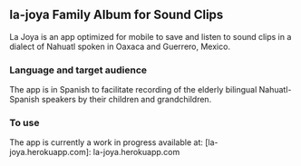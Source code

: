 ## la-joya Family Album for Sound Clips

La Joya is an app optimized for mobile to save and listen to sound
clips in a dialect of Nahuatl spoken in Oaxaca and Guerrero, Mexico.

### Language and target audience

The app is in Spanish to facilitate recording of the elderly bilingual Nahuatl-Spanish speakers by their children and grandchildren.

### To use

The app is currently a work in progress available at:
[la-joya.herokuapp.com]: la-joya.herokuapp.com
